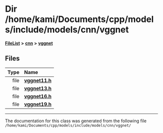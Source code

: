 

# Dir /home/kami/Documents/cpp/models/include/models/cnn/vggnet



[**FileList**](files.md) **>** [**cnn**](dir_40be95ab8912b8deac694fbe2f8f2654.md) **>** [**vggnet**](dir_ef7a937debe30c3ca367a3d686ce12d7.md)












## Files

| Type | Name |
| ---: | :--- |
| file | [**vggnet11.h**](vggnet11_8h.md) <br> |
| file | [**vggnet13.h**](vggnet13_8h.md) <br> |
| file | [**vggnet16.h**](vggnet16_8h.md) <br> |
| file | [**vggnet19.h**](vggnet19_8h.md) <br> |



























































------------------------------
The documentation for this class was generated from the following file `/home/kami/Documents/cpp/models/include/models/cnn/vggnet/`

